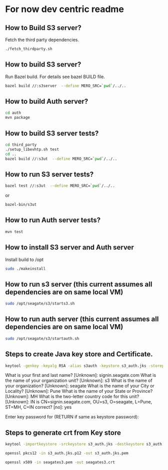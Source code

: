 # For now dev centric readme

## How to Build S3 server?

Fetch the third party dependencies.
```sh
./fetch_thirdparty.sh
```

## How to build S3 server?
Run Bazel build. For details see bazel BUILD file.
```sh
bazel build //:s3server  --define MERO_SRC=`pwd`/../..
```

## How to build Auth server?
```sh
cd auth
mvn package
```

## How to build S3 server tests?
```sh
cd third_party
./setup_libevhtp.sh test
cd ..
bazel build //:s3ut  --define MERO_SRC=`pwd`/../..
```

## How to run S3 server tests?
```sh
bazel test //:s3ut  --define MERO_SRC=`pwd`/../..
```
or
```sh
bazel-bin/s3ut
```

## How to run Auth server tests?
```sh
mvn test
```

## How to install S3 server and Auth server
Install build to /opt
```sh
sudo ./makeinstall
```

## How to run s3 server (this current assumes all dependencies are on same local VM)
```sh
sudo /opt/seagate/s3/starts3.sh
```

## How to run auth server (this current assumes all dependencies are on same local VM)
```sh
sudo /opt/seagate/s3/startauth.sh
```


## Steps to create Java key store and Certificate.
```sh
keytool -genkey -keyalg RSA -alias s3auth -keystore s3_auth.jks -storepass seagate -validity 360 -keysize 2048
```
What is your first and last name?
   [Unknown]: signin.seagate.com
What is the name of your organization unit?
   [Unknown]: s3
What is the name of your organization?
   [Unknown]: seagate
What is the name of your City or Locality?
   [Unknown]: Pune
What is the name of your State or Province?
   [Unknown]: MH
What is the two-letter country code for this unit?
   [Unknown]: IN
is CN=signin.seagate.com, OU=s3, O=seagate, L=Pune, ST=MH, C=IN correct?
   [no]: yes

Enter key password for <s3auth>
	(RETURN if same as keystore password):

## Steps to generate crt from Key store
```sh
keytool -importkeystore -srckeystore s3_auth.jks -destkeystore s3_auth.p12 -srcstoretype jks -deststoretype pkcs12
```
```sh
openssl pkcs12 -in s3_auth.jks.p12 -out s3_auth.jks.pem
```

```sh
openssl x509 -in seagates3.pem -out seagates3.crt
```
